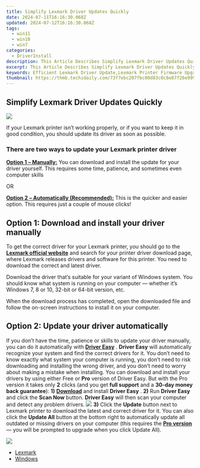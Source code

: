 ```yaml
---
title: Simplify Lexmark Driver Updates Quickly
date: 2024-07-11T16:16:30.068Z
updated: 2024-07-12T16:16:30.068Z
tags:
  - win11
  - win10
  - win7
categories:
  - DriverInstall
description: This Article Describes Simplify Lexmark Driver Updates Quickly
excerpt: This Article Describes Simplify Lexmark Driver Updates Quickly
keywords: Efficient Lexmark Driver Update,Lexmark Printer Firmware Upgrade,Quick Lexmark Driver Installation,Lexmark Printer Update Guide,Speedy Lexmark Driver Download,User-Friendly Lexmark Updates,Streamlined Lexmark Driver Support
thumbnail: https://thmb.techidaily.com/73f7ebc207fbc00d83c0c8e87f26e999ea76fd79d74b53a2390f5259c104bea7.jpg
---
```


## Simplify Lexmark Driver Updates Quickly

![](https://images.drivereasy.com/wp-content/uploads/2018/05/img_5af0328223eef-269x300.jpg)

If your Lexmark printer isn’t working properly, or if you want to keep it in good condition, you should update its driver as soon as possible.

### There are two ways to update your Lexmark printer driver

[**Option 1** **– Manually:**](#man) You can download and install the update for your driver yourself. This requires some time, patience, and sometimes even computer skills

OR

[**Option 2** **– Automatically (Recommended):**](#auto) This is the quicker and easier option. This requires just a couple of mouse clicks!

## Option 1: Download and install your driver manually

To get the correct driver for your Lexmark printer, you should go to the **[Lexmark official website](https://www.lexmark.com/)**  and search for your printer driver download page, where Lexmark releases drivers and software for this printer. You need to download the correct and latest driver.

 Download the driver that’s suitable for your variant of Windows system. You should know what system is running on your computer — whether it’s Windows 7, 8 or 10, 32-bit or 64-bit version, etc.

When the download process has completed, open the downloaded file and follow the on-screen instructions to install it on your computer.

## Option 2: Update your driver automatically

If you don’t have the time, patience or skills to update your driver manually, you can do it automatically with [**Driver Easy**](https://tools.techidaily.com/drivereasy/download/) . **Driver Easy**  will automatically recognize your system and find the correct drivers for it. You don’t need to know exactly what system your computer is running, you don’t need to risk downloading and installing the wrong driver, and you don’t need to worry about making a mistake when installing.  You can download and install your drivers by using either Free or **Pro**  version of Driver Easy. But with the Pro version it takes only **2**  clicks (and you get **full support** and a **30-day money back guarantee**): **1)** [**Download**](https://tools.techidaily.com/drivereasy/download/) and install **Driver Easy** . **2)** Run **Driver Easy** and click the **Scan Now** button. **Driver Easy**  will then scan your computer and detect any problem drivers. ![](https://images.drivereasy.com/wp-content/uploads/2018/04/img_5ad448343f7d8.png) **3)**  Click the **Update**  button next to Lexmark printer to download the latest and correct driver for it. You can also click the **Update All**  button at the bottom right to automatically update all outdated or missing drivers on your computer (this requires the **[Pro version](https://tools.techidaily.com/drivereasy/download/)**  — you will be prompted to upgrade when you click Update All).

![](https://images.drivereasy.com/wp-content/uploads/2018/05/img_5af034a57d052.jpg)

* [Lexmark](https://store.drivereasy.com/order/cart.php?PRODS=4731822&QTY=1&AFFILIATE=108875)
* [Windows](https://tools.techidaily.com/drivereasy/download/)

<ins class="adsbygoogle"
     style="display:block"
     data-ad-format="autorelaxed"
     data-ad-client="ca-pub-7571918770474297"
     data-ad-slot="1223367746"></ins>



<ins class="adsbygoogle"
     style="display:block"
     data-ad-client="ca-pub-7571918770474297"
     data-ad-slot="8358498916"
     data-ad-format="auto"
     data-full-width-responsive="true"></ins>




